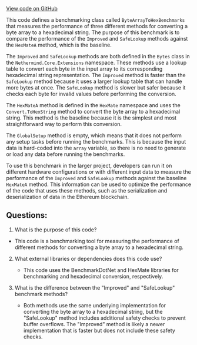 [View code on GitHub](https://github.com/nethermindeth/nethermind/Nethermind.Benchmark/Core/ByteArrayToHexBenchmarks.cs)

This code defines a benchmarking class called `ByteArrayToHexBenchmarks` that measures the performance of three different methods for converting a byte array to a hexadecimal string. The purpose of this benchmark is to compare the performance of the `Improved` and `SafeLookup` methods against the `HexMateA` method, which is the baseline.

The `Improved` and `SafeLookup` methods are both defined in the `Bytes` class in the `Nethermind.Core.Extensions` namespace. These methods use a lookup table to convert each byte in the input array to its corresponding hexadecimal string representation. The `Improved` method is faster than the `SafeLookup` method because it uses a larger lookup table that can handle more bytes at once. The `SafeLookup` method is slower but safer because it checks each byte for invalid values before performing the conversion.

The `HexMateA` method is defined in the `HexMate` namespace and uses the `Convert.ToHexString` method to convert the byte array to a hexadecimal string. This method is the baseline because it is the simplest and most straightforward way to perform this conversion.

The `GlobalSetup` method is empty, which means that it does not perform any setup tasks before running the benchmarks. This is because the input data is hard-coded into the `array` variable, so there is no need to generate or load any data before running the benchmarks.

To use this benchmark in the larger project, developers can run it on different hardware configurations or with different input data to measure the performance of the `Improved` and `SafeLookup` methods against the baseline `HexMateA` method. This information can be used to optimize the performance of the code that uses these methods, such as the serialization and deserialization of data in the Ethereum blockchain.
## Questions: 
 1. What is the purpose of this code?
   - This code is a benchmarking tool for measuring the performance of different methods for converting a byte array to a hexadecimal string.

2. What external libraries or dependencies does this code use?
   - This code uses the BenchmarkDotNet and HexMate libraries for benchmarking and hexadecimal conversion, respectively.

3. What is the difference between the "Improved" and "SafeLookup" benchmark methods?
   - Both methods use the same underlying implementation for converting the byte array to a hexadecimal string, but the "SafeLookup" method includes additional safety checks to prevent buffer overflows. The "Improved" method is likely a newer implementation that is faster but does not include these safety checks.